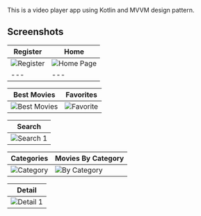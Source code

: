 This is a video player app using Kotlin and MVVM design pattern.

## Screenshots

| Register | Home|
| --- | ---|
|![Register](https://github.com/user-attachments/assets/c7c347d6-21be-4672-820b-2c10a3e52389) | ![Home Page](https://github.com/user-attachments/assets/278f2b96-c479-4d57-b1b7-0ab2fcf0a14b)|
| --- | ---|

| Best Movies | Favorites|
| --- | ---|
|![Best Movies](https://github.com/user-attachments/assets/de2462e0-ea7b-42d1-a2fc-fbaa6f5dfcef)| ![Favorite](https://github.com/user-attachments/assets/662a2b4a-d03a-4b9f-bb9e-53a7ce60e068)|

| Search |
| --- |
|![Search 1](https://github.com/user-attachments/assets/3f057b70-bc6f-4fee-90e6-8e922f5312d2)|![Search Empty](https://github.com/user-attachments/assets/106c5de9-6d71-44f9-a4b2-610d1d89d060)|

| Categories | Movies By Category|
| --- | ---|
|![Category](https://github.com/user-attachments/assets/46e8dafb-3022-4085-af4e-b869ac48b639)| ![By Category](https://github.com/user-attachments/assets/c8ad63b9-f9e3-4175-a308-4db43517c1cf)|

| Detail|
| --- |
|![Detail 1](https://github.com/user-attachments/assets/fc70d6d7-4ada-40a1-8145-9e3e6203866a) | ![Detail 2](https://github.com/user-attachments/assets/49d1e663-d46c-4e32-9963-9ba82aef925c)|












